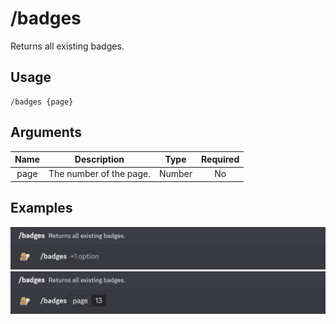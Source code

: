 # /badges

Returns all existing badges.

## Usage

```
/badges {page}
```

## Arguments

| Name | Description             | Type   | Required |
| :--: | :---------------------: | :----: | :------: |
| page | The number of the page. | Number | No       |

## Examples

<img src="../_media/examples/badges-0.png" class="rounded-corners">\
<img src="../_media/examples/badges-1.png" class="rounded-corners">
